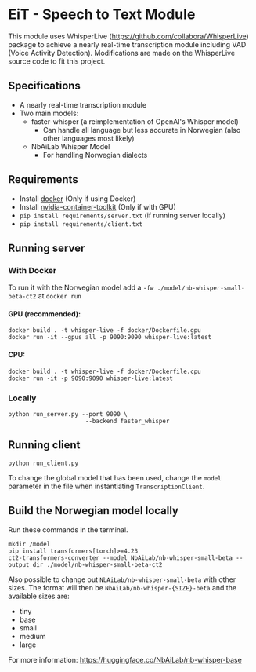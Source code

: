 # EiT - Speech to Text Module

This module uses WhisperLive (https://github.com/collabora/WhisperLive) package to achieve a nearly real-time transcription module including VAD (Voice Activity Detection). Modifications are made on the WhisperLive source code to fit this project.

## Specifications
- A nearly real-time transcription module
- Two main models: 
  - faster-whisper (a reimplementation of OpenAI's Whisper model)
    - Can handle all language but less accurate in Norwegian (also other languages most likely)
  - NbAiLab Whisper Model
    - For handling Norwegian dialects

## Requirements 
- Install [docker](https://docs.docker.com/engine/install/) (Only if using Docker)
- Install [nvidia-container-toolkit](https://docs.nvidia.com/datacenter/cloud-native/container-toolkit/latest/install-guide.html) (Only if with GPU)
- ```pip install requirements/server.txt``` (if running server locally)
- ```pip install requirements/client.txt```

## Running server
### With Docker
To run it with the Norwegian model add a `-fw ./model/nb-whisper-small-beta-ct2` at `docker run`

#### GPU (recommended):
  ```
  docker build . -t whisper-live -f docker/Dockerfile.gpu
  docker run -it --gpus all -p 9090:9090 whisper-live:latest
  ```
#### CPU:
```
docker build . -t whisper-live -f docker/Dockerfile.cpu
docker run -it -p 9090:9090 whisper-live:latest
```

### Locally
```
python run_server.py --port 9090 \
                      --backend faster_whisper
```

## Running client

```
python run_client.py
```

To change the global model that has been used, change the `model` parameter in the file when instantiating `TranscriptionClient`.

## Build the Norwegian model locally
Run these commands in the terminal.
```
mkdir /model
pip install transformers[torch]>=4.23
ct2-transformers-converter --model NbAiLab/nb-whisper-small-beta --output_dir ./model/nb-whisper-small-beta-ct2
```

Also possible to change out `NbAiLab/nb-whisper-small-beta` with other sizes. The format will then be `NbAiLab/nb-whisper-{SIZE}-beta` and the available sizes are:

- tiny
- base
- small
- medium
- large

For more information: https://huggingface.co/NbAiLab/nb-whisper-base